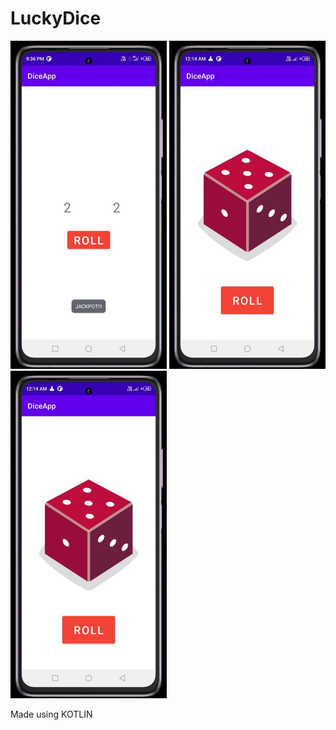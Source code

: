 # LuckyDice
<p align  = "left">
<img src = "app/src/main/res/drawable/shot03.jpg" width = "250">
<img src = "app/src/main/res/drawable/shot2.jpg" width = "250">
<img src = "app/src/main/res/drawable/shot01.jpg" width = "250">
</p>

Made using KOTLIN


